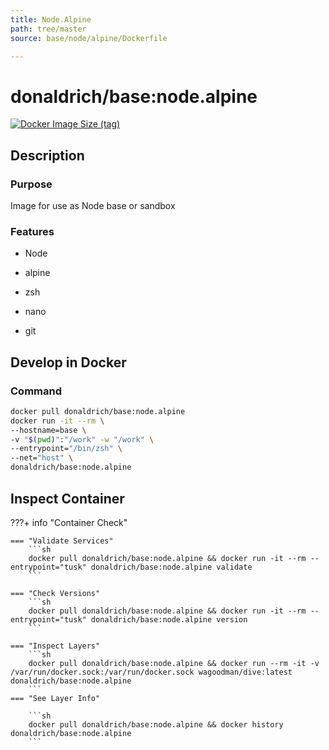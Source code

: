 ```yaml
---
title: Node.Alpine
path: tree/master
source: base/node/alpine/Dockerfile

---
```


# donaldrich/base:node.alpine

[![Docker Image Size (tag)](https://img.shields.io/docker/image-size/donaldrich/base/node.alpine?color=blue&label=size&logo=docker&style=flat-square)](https://hub.docker.com/r/donaldrich/base/node.alpine)

## Description

### Purpose

Image for use as Node base or sandbox

### Features

* Node

* alpine

* zsh

* nano

* git

## Develop in Docker

### Command

```sh
docker pull donaldrich/base:node.alpine
docker run -it --rm \
--hostname=base \
-v "$(pwd)":"/work" -w "/work" \
--entrypoint="/bin/zsh" \
--net="host" \
donaldrich/base:node.alpine
```

## Inspect Container

???+ info "Container Check"

    === "Validate Services"
        ```sh
        docker pull donaldrich/base:node.alpine && docker run -it --rm --entrypoint="tusk" donaldrich/base:node.alpine validate
        ```

    === "Check Versions"
        ```sh
        docker pull donaldrich/base:node.alpine && docker run -it --rm --entrypoint="tusk" donaldrich/base:node.alpine version
        ```

    === "Inspect Layers"
        ```sh
        docker pull donaldrich/base:node.alpine && docker run --rm -it -v /var/run/docker.sock:/var/run/docker.sock wagoodman/dive:latest donaldrich/base:node.alpine
        ```
    === "See Layer Info"

        ```sh
        docker pull donaldrich/base:node.alpine && docker history donaldrich/base:node.alpine
        ```

